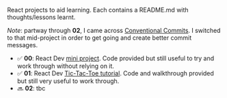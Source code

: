 React projects to aid learning. Each contains a README.md with thoughts/lessons learnt.

*Note*: partway through **02**, I came across [Conventional Commits](https://www.conventionalcommits.org/en/v1.0.0/). I switched to that mid-project in order to get going and create better commit messages.

- ✅ **00**: React Dev [mini project](https://react.dev/learn/thinking-in-react). Code provided but still useful to try and work through without relying on it.
- ✅ **01**: React Dev [Tic-Tac-Toe tutorial](https://react.dev/learn/tutorial-tic-tac-toe). Code and walkthrough provided but still very useful to work through.
- 🔜 **02**: tbc

